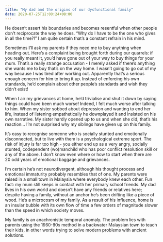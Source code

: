 ```yaml
---
title: "My dad and the origins of our dysfunctional family"
date: 2020-07-25T12:00:24+08:00
---
```


He doesn’t assert his boundaries and becomes resentful when other people don't reciprocate the way he does. “Why do I have to be the one who gives in all the time?!” I am quite certain that’s a constant refrain in his mind. 

Sometimes I’ll ask my parents if they need me to buy anything when heading out. 
Here’s a complaint being brought forth during our quarrels: if you really meant it, you’d have gone out of your way to buy things for your mum. That’s a really strange accusation - I merely asked if there’s anything she wants me to buy that’s on the way home. I wasn’t going to go out of my way because I was tired after working out. Apparently that’s a serious enough concern for him to bring it up. Instead of enforcing his own standards, he’d complain about other people’s standards and wish they didn’t exist! 

When I air my grievances at home, he’d trivialise and shut it down by saying things could have been much worse! Indeed, I felt much worse after talking to him. When my sister sobbed about depression and wanting to end her life, instead of listening empathetically he downplayed it and insisted on his own narrative. My sister hardly opened up to us and when she did, that’s his reaction… I’m not surprised why my siblings have given up on this family. 

It’s easy to recognise someone who is socially stunted and emotionally disconnected, but to live with them is a psychological extreme sport. The risk of injury is far too high - you either end up as a very angry, socially stunted, codependent (wo)manchild who has poor conflict resolution skill or any of the above. I don’t know even where or how to start when there are 20 odd years of emotional baggage and grievances. 

I’m certain he’s not neurodivergent, although his thought process and emotional immaturity probably resembles that of one. My parents were raised in a small town in Malaysia where everybody knew each other. Fun fact: my mum still keeps in contact with her primary school friends. My dad lives in his own world and doesn’t have any friends or relatives here; despite having a family, without an anchor he’s been drifting like a piece of wood. He’s a microcosm of my family. As a result of his influence, home is an insular bubble with its own flow of time a few orders of magnitude slower than the speed in which society moves. 

My family is an anachronistic temporal anomaly. The problem lies with parents using the 1960-80s method in a backwater Malaysian town to teach their kids, in other words trying to solve modern problems with ancient solutions. 

